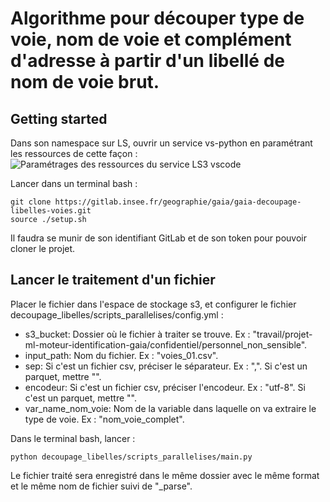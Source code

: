 # Algorithme pour découper type de voie, nom de voie et complément d'adresse à partir d'un libellé de nom de voie brut.

## Getting started

Dans son namespace sur LS, ouvrir un service vs-python en paramétrant les ressources de cette façon : 
![](data/vers/parametrages_vs_code_decoupage_parallele.png "Paramétrages des ressources du service LS3 vscode")

Lancer dans un terminal bash : 
```{bash}
git clone https://gitlab.insee.fr/geographie/gaia/gaia-decoupage-libelles-voies.git
source ./setup.sh
```
Il faudra se munir de son identifiant GitLab et de son token pour pouvoir cloner le projet.


## Lancer le traitement d'un fichier

Placer le fichier dans l'espace de stockage s3, et configurer le fichier decoupage_libelles/scripts_parallelises/config.yml :  

- s3_bucket: Dossier où le fichier à traiter se trouve. Ex : "travail/projet-ml-moteur-identification-gaia/confidentiel/personnel_non_sensible".  
- input_path: Nom du fichier. Ex : "voies_01.csv".  
- sep: Si c'est un fichier csv, préciser le séparateur. Ex : ",". Si c'est un parquet, mettre "".  
- encodeur: Si c'est un fichier csv, préciser l'encodeur. Ex : "utf-8". Si c'est un parquet, mettre "".  
- var_name_nom_voie: Nom de la variable dans laquelle on va extraire le type de voie. Ex : "nom_voie_complet".  

Dans le terminal bash, lancer :  
```{bash}
python decoupage_libelles/scripts_parallelises/main.py
```

Le fichier traité sera enregistré dans le même dossier avec le même format et le même nom de fichier suivi de "_parse".  
